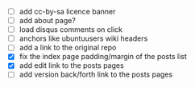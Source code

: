 - [ ] add cc-by-sa licence banner
- [ ] add about page?
- [ ] load disqus comments on click
- [ ] anchors like ubuntuusers wiki headers
- [ ] add a link to the original repo
- [x] fix the index page padding/margin of the posts list
- [x] add edit link to the posts pages
- [ ] add version back/forth link to the posts pages
